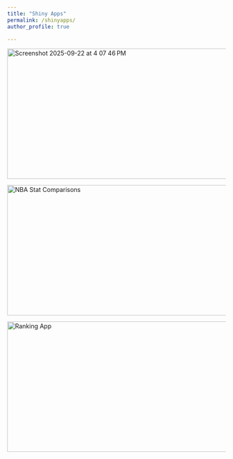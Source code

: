 ```yaml
---
title: "Shiny Apps"
permalink: /shinyapps/
author_profile: true

---
```

[<img src="https://github.com/user-attachments/assets/8a780044-28a7-4415-97e7-7e830e68af35" width="600" height="300" alt="Screenshot 2025-09-22 at 4 07 46 PM"/>](https://shiny.crc.pitt.edu/eqtm_browser/)

[<img src="https://user-images.githubusercontent.com/108133717/231267796-3c2890e5-dae3-4a6b-a1ec-fb7c3d27a858.png" width = 600 height = 300 title="NBA Stats Comparisons: Playoffs vs. Regular Season" alt="NBA Stat Comparisons">](https://ads303.shinyapps.io/nbacomparisons/) 

[<img src="https://user-images.githubusercontent.com/108133717/233250786-34c2a652-58a6-4100-bd61-df2a2ae217bb.png" width = 600 height = 300 title="Power Rank Anything with Friends" alt="Ranking App">](https://ads303.shinyapps.io/rankapp/) 



